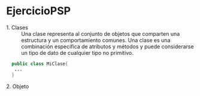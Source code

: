 # EjercicioPSP
<dl>
  <dt>1. Clases</dt>
  <dd>Una clase representa al conjunto de objetos que comparten una estructura y un comportamiento comunes. 
  Una clase es una combinación específica de atributos y métodos y puede considerarse un tipo de dato de cualquier tipo no primitivo. </dd>
</dl>

```java
  public class MiClase{
   ...
  }
```

<dl>
  <dt>2. Objeto</dt>
  <dd></dd>
</dl>
